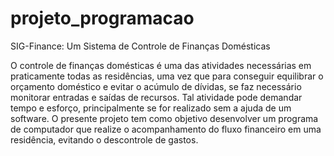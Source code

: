 # projeto_programacao
SIG-Finance: Um Sistema de Controle de Finanças Domésticas


O controle de finanças domésticas é uma das atividades necessárias em praticamente 
todas as residências, uma vez que para conseguir equilibrar o orçamento doméstico e evitar 
o acúmulo de dívidas, se faz necessário monitorar entradas e saídas de recursos. Tal 
atividade pode demandar tempo e esforço, principalmente se for realizado sem a ajuda de 
um software. O presente projeto tem como objetivo desenvolver um programa de 
computador que realize o acompanhamento do fluxo financeiro em uma residência, evitando 
o descontrole de gastos.
